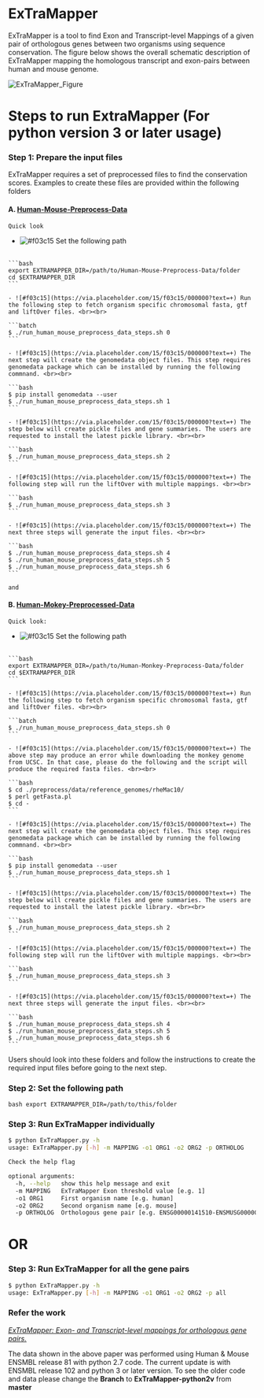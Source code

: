 # ExTraMapper
ExTraMapper is a tool to find Exon and Transcript-level Mappings of a given pair of orthologous genes between two organisms using sequence conservation. The figure below shows the overall schematic description of ExTraMapper mapping the homologous transcript and exon-pairs between human and mouse genome. 


![ExTraMapper_Figure](https://user-images.githubusercontent.com/18036388/90572310-8b693e00-e168-11ea-9fbc-8188c2834de9.jpg)

# Steps to run ExtraMapper (For python version 3 or later usage)

### Step 1: Prepare the input files
ExTraMapper requires a set of preprocessed files to find the conservation scores. Examples to create these files are provided within the following folders
#### A. [__Human-Mouse-Preprocess-Data__](https://github.com/ay-lab/ExTraMapper/tree/master/Human-Mouse-Preprocess-Data) 
    
    Quick look
   
   - ![#f03c15](https://via.placeholder.com/15/f03c15/000000?text=+) Set the following path <br><br>
   
    ```bash
    export EXTRAMAPPER_DIR=/path/to/Human-Mouse-Preprocess-Data/folder
    cd $EXTRAMAPPER_DIR
    ```
    
    - ![#f03c15](https://via.placeholder.com/15/f03c15/000000?text=+) Run the following step to fetch organism specific chromosomal fasta, gtf and liftOver files. <br><br>
   
    ```batch
    $ ./run_human_mouse_preprocess_data_steps.sh 0
    ```
    
    - ![#f03c15](https://via.placeholder.com/15/f03c15/000000?text=+) The next step will create the genomedata object files. This step requires genomedata package which can be installed by running the following commnand. <br><br>
    
    ```bash
    $ pip install genomedata --user
    $ ./run_human_mouse_preprocess_data_steps.sh 1
    ```
    
    - ![#f03c15](https://via.placeholder.com/15/f03c15/000000?text=+) The step below will create pickle files and gene summaries. The users are requested to install the latest pickle library. <br><br>
    
    ```bash
    $ ./run_human_mouse_preprocess_data_steps.sh 2
    ```
    
    - ![#f03c15](https://via.placeholder.com/15/f03c15/000000?text=+) The following step will run the liftOver with multiple mappings. <br><br>
    
    ```bash
    $ ./run_human_mouse_preprocess_data_steps.sh 3
    ```
    
    - ![#f03c15](https://via.placeholder.com/15/f03c15/000000?text=+) The next three steps will generate the input files. <br><br>
    
    ```bash
    $ ./run_human_mouse_preprocess_data_steps.sh 4
    $ ./run_human_mouse_preprocess_data_steps.sh 5
    $ ./run_human_mouse_preprocess_data_steps.sh 6
    ```
    
    and 
    
#### B. [__Human-Mokey-Preprocessed-Data__](https://github.com/ay-lab/ExTraMapper/tree/master/Human-Monkey-Processed-Data) 

    Quick look:
    
   - ![#f03c15](https://via.placeholder.com/15/f03c15/000000?text=+) Set the following path <br><br>
   
    ```bash
    export EXTRAMAPPER_DIR=/path/to/Human-Monkey-Preprocess-Data/folder
    cd $EXTRAMAPPER_DIR
    ```
   
    - ![#f03c15](https://via.placeholder.com/15/f03c15/000000?text=+) Run the following step to fetch organism specific chromosomal fasta, gtf and liftOver files. <br><br>
   
    ```batch
    $ ./run_human_mouse_preprocess_data_steps.sh 0
    ```
    
    - ![#f03c15](https://via.placeholder.com/15/f03c15/000000?text=+) The above step may produce an error while downloading the monkey genome from UCSC. In that case, please do the following and the script will produce the required fasta files. <br><br>
    
    ```bash
    $ cd ./preprocess/data/reference_genomes/rheMac10/
    $ perl getFasta.pl
    $ cd -
    ```
    
    - ![#f03c15](https://via.placeholder.com/15/f03c15/000000?text=+) The next step will create the genomedata object files. This step requires genomedata package which can be installed by running the following commnand. <br><br>
    
    ```bash
    $ pip install genomedata --user
    $ ./run_human_mouse_preprocess_data_steps.sh 1
    ```
    
    - ![#f03c15](https://via.placeholder.com/15/f03c15/000000?text=+) The step below will create pickle files and gene summaries. The users are requested to install the latest pickle library. <br><br>
    
    ```bash
    $ ./run_human_mouse_preprocess_data_steps.sh 2
    ```
    
    - ![#f03c15](https://via.placeholder.com/15/f03c15/000000?text=+) The following step will run the liftOver with multiple mappings. <br><br>
    
    ```bash
    $ ./run_human_mouse_preprocess_data_steps.sh 3
    ```
    
    - ![#f03c15](https://via.placeholder.com/15/f03c15/000000?text=+) The next three steps will generate the input files. <br><br>
    
    ```bash
    $ ./run_human_mouse_preprocess_data_steps.sh 4
    $ ./run_human_mouse_preprocess_data_steps.sh 5
    $ ./run_human_mouse_preprocess_data_steps.sh 6
    ```
   
Users should look into these folders and follow the instructions to create the required input files before going to the next step.   


### Step 2: Set the following path
```bash export EXTRAMAPPER_DIR=/path/to/this/folder```

### Step 3: Run ExTraMapper individually
```bash
$ python ExTraMapper.py -h
usage: ExTraMapper.py [-h] -m MAPPING -o1 ORG1 -o2 ORG2 -p ORTHOLOG

Check the help flag

optional arguments:
  -h, --help   show this help message and exit
  -m MAPPING   ExTraMapper Exon threshold value [e.g. 1]
  -o1 ORG1     First organism name [e.g. human]
  -o2 ORG2     Second organism name [e.g. mouse]
  -p ORTHOLOG  Orthologous gene pair [e.g. ENSG00000141510-ENSMUSG00000059552 OR all]
```

# OR

### Step 3: Run ExTraMapper for all the gene pairs
```bash
$ python ExTraMapper.py -h
usage: ExTraMapper.py [-h] -m MAPPING -o1 ORG1 -o2 ORG2 -p all
```

### Refer the work
[_ExTraMapper: Exon- and Transcript-level mappings for orthologous gene pairs._](https://www.biorxiv.org/content/10.1101/277723v1)

The data shown in the above paper was performed using Human & Mouse ENSMBL release 81 with python 2.7 code. 
The current update is with ENSMBL release 102 and python 3 or later version. To see the older code and data please
change the __Branch__ to __ExTraMapper-python2v__ from __master__
